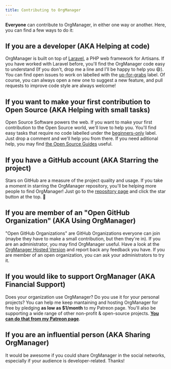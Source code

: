```yaml
---
title: Contributing to OrgManager
---
```


**Everyone** can contribute to OrgManager, in either one way or another. Here, you can find a few ways to do it:

## If you are a developer (AKA Helping at code)

OrgManager is built on top of [Laravel](https://laravel.com), a PHP web framework for Artisans. If you have worked with Laravel before, you'll find the OrgManager code easy to understand (If you don't, drop me a line and I'll be happy to help you :smile:). You can find open issues to work on labelled with the [up-for-grabs](https://github.com/orgmanager/orgmanager/labels/up-for-grabs) label. Of course, you can always open a new one to suggest a new feature, and pull requests to improve code style are always welcome!

## If you want to make your first contribution to Open Source (AKA Helping with small tasks)

Open Source Software powers the web. If you want to make your first contribution to the Open Source world, we'll love to help you. You'll find easy tasks that require no code labelled under the [beginners-only](https://github.com/orgmanager/orgmanager/labels/beginners-only) label. Just drop a comment and we'll help you from there. If you need aditional help, you may find [the Open Source Guides](https://opensource.guide) useful.

## If you have a GitHub account (AKA Starring the project)

Stars on GitHub are a measure of the project quality and usage. If you take a moment in starring the OrgManager repository, you'll be helping more people to find OrgManager! Just go to the [repository page](http://github.com/orgmanager/orgmanager) and click the star button at the top. :star2:

## If you are member of an "Open GitHub Organization" (AKA Using OrgManager)

"Open GitHub Organizations" are GitHub Organizations everyone can join (maybe they have to make a small contribution, but then they're in). If you are an administrator, you may find OrgManager useful. Have a look at the [OrgManager Hosted Version](doc:about-the-orgmanager-hosted-version) and report back any feedback you have. If you are member of an open organization, you can ask your administrators to try it.

## If you would like to support OrgManager (AKA Financial Support)

Does your organization use OrgManager? Do you use it for your personal projects? You can help me keep mantaining and hosting OrgManager for free by pledging **as low as $1/month** to my Patreon page. You'll also be supporting a wide range of other non-profit & open-source projects. **[You can do that from my Patreon page](https://www.patreon.com/m1guelpiedrafita)**.

## If you are an influential person (AKA Sharing OrgManager)

It would be awesome if you could share OrgManager in the social networks, especially if your audience is developer-related. Thanks!
